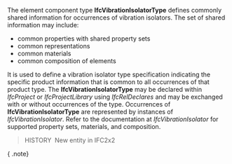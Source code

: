 ﻿The element component type **IfcVibrationIsolatorType** defines commonly shared information for occurrences of vibration isolators. The set of shared information may include:

* common properties with shared property sets
* common representations
* common materials
* common composition of elements

It is used to define a vibration isolator type specification indicating the specific product information that is common to all occurrences of that product type. The **IfcVibrationIsolatorType** may be declared within _IfcProject_ or _IfcProjectLibrary_ using _IfcRelDeclares_ and may be exchanged with or without occurrences of the type. Occurrences of **IfcVibrationIsolatorType** are represented by instances of _IfcVibrationIsolator_. Refer to the documentation at _IfcVibrationIsolator_ for supported property sets, materials, and composition.

> HISTORY&nbsp; New entity in IFC2x2

{ .note}
>
